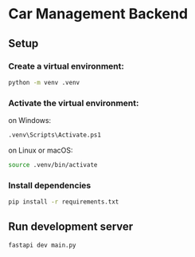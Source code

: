 # Car Management Backend

## Setup

### Create a virtual environment:

```bash
python -m venv .venv
```

### Activate the virtual environment:

on Windows:
```bash
.venv\Scripts\Activate.ps1
```
on Linux or macOS:
```bash
source .venv/bin/activate
```

### Install dependencies

```bash
pip install -r requirements.txt
```

## Run development server

```bash
fastapi dev main.py
```
